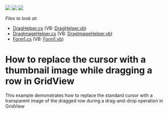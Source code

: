 <!-- default badges list -->
![](https://img.shields.io/endpoint?url=https://codecentral.devexpress.com/api/v1/VersionRange/128631167/13.1.4%2B)
[![](https://img.shields.io/badge/Open_in_DevExpress_Support_Center-FF7200?style=flat-square&logo=DevExpress&logoColor=white)](https://supportcenter.devexpress.com/ticket/details/E2735)
[![](https://img.shields.io/badge/📖_How_to_use_DevExpress_Examples-e9f6fc?style=flat-square)](https://docs.devexpress.com/GeneralInformation/403183)
<!-- default badges end -->
<!-- default file list -->
*Files to look at*:

* [DragHelper.cs](./CS/DragDrop/DragHelper.cs) (VB: [DragHelper.vb](./VB/DragDrop/DragHelper.vb))
* [DragImageHelper.cs](./CS/DragDrop/DragImageHelper.cs) (VB: [DragImageHelper.vb](./VB/DragDrop/DragImageHelper.vb))
* [Form1.cs](./CS/DragDrop/Form1.cs) (VB: [Form1.vb](./VB/DragDrop/Form1.vb))
<!-- default file list end -->
# How to replace the cursor with a thumbnail image while dragging a row in GridView


<p>This example demonstrates how to replace the standard cursor with a transparent image of the dragged row during a drag-and-drop operation in  GridView</p>

<br/>


